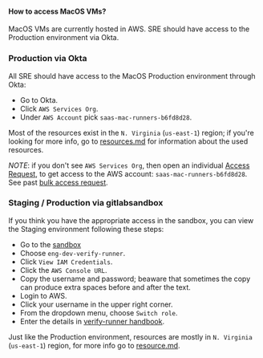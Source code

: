 #### How to access MacOS VMs?

MacOS VMs are currently hosted in AWS. SRE should have access to the Production environment via Okta.

### Production via Okta

All SRE should have access to the MacOS Production environment through Okta:

- Go to Okta.
- Click `AWS Services Org`.
- Under `AWS Account` pick `saas-mac-runners-b6fd8d28`.

Most of the resources exist in the `N. Virginia` (`us-east-1`) region; if you're looking for more info, go to [resources.md](./resources.md) for information about the used resources.

*NOTE*: if you don't see `AWS Services Org`, then open an individual [Access Request](https://gitlab.com/gitlab-com/team-member-epics/access-requests/-/issues), to get access to the AWS account:  `saas-mac-runners-b6fd8d28`. See past [bulk access request](https://gitlab.com/gitlab-com/team-member-epics/access-requests/-/issues/21531).

### Staging / Production via gitlabsandbox

If you think you have the appropriate access in the sandbox, you can view the Staging environment following these steps:

- Go to the [sandbox](https://gitlabsandbox.cloud/cloud/accounts/5442c67c-1673-4351-b85d-e366c328bfea)
- Choose `eng-dev-verify-runner`.
- Click `View IAM Credentials`.
- Click the `AWS Console URL`.
- Copy the username and password; beaware that sometimes the copy can produce extra spaces before and after the text.
- Login to AWS.
- Click your username in the upper right corner.
- From the dropdown menu, choose `Switch role`.
- Enter the details in [verify-runner handbook](https://about.gitlab.com/handbook/engineering/development/ops/verify/runner/team-resources/#access-mac-runner-production).

Just like the Production environment, resources are mostly in `N. Virginia` (`us-east-1`) region, for more info go to [resource.md](./resources.md).
